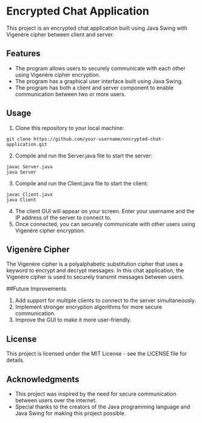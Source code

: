 # Encrypted Chat Application

This project is an encrypted chat application built using Java Swing with Vigenère cipher between client and server.

## Features

- The program allows users to securely communicate with each other using Vigenère cipher encryption.
- The program has a graphical user interface built using Java Swing.
- The program has both a client and server component to enable communication between two or more users.

## Usage

1. Clone this repository to your local machine:

```
git clone https://github.com/your-username/encrypted-chat-application.git
```

2. Compile and run the Server.java file to start the server:

```
javac Server.java
java Server
```

3. Compile and run the Client.java file to start the client:

```
javac Client.java
java Client
```
4. The client GUI will appear on your screen. Enter your username and the IP address of the server to connect to.
5. Once connected, you can securely communicate with other users using Vigenère cipher encryption.

## Vigenère Cipher

The Vigenère cipher is a polyalphabetic substitution cipher that uses a keyword to encrypt and decrypt messages. In this chat application, the Vigenère cipher is used to securely transmit messages between users.

##Future Improvements

1. Add support for multiple clients to connect to the server simultaneously.
2. Implement stronger encryption algorithms for more secure communication.
3. Improve the GUI to make it more user-friendly.

## License

This project is licensed under the MIT License - see the LICENSE file for details.

## Acknowledgments

* This project was inspired by the need for secure communication between users over the internet.
* Special thanks to the creators of the Java programming language and Java Swing for making this project possible.

